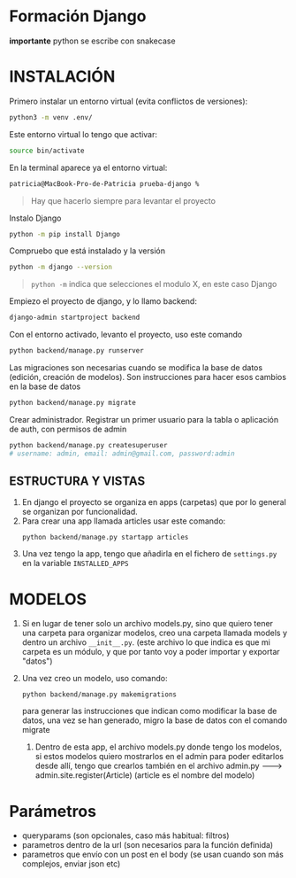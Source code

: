 # Formación Django

**importante** python se escribe con snakecase

# INSTALACIÓN

Primero instalar un entorno virtual (evita conflictos de versiones):
```sh
python3 -m venv .env/
```

Este entorno virtual lo tengo que activar:

```sh
source bin/activate
```

En la terminal aparece ya el entorno virtual:

```sh
patricia@MacBook-Pro-de-Patricia prueba-django % 
```
> Hay que hacerlo siempre para levantar el proyecto

Instalo Django

```sh
python -m pip install Django
```

Compruebo que está instalado y la versión

```sh
python -m django --version
```

> `python -m` indica que selecciones el modulo X, en este caso Django

Empiezo el proyecto de django, y lo llamo backend:

```sh
django-admin startproject backend
```

Con el entorno activado, levanto el proyecto, uso este comando

```sh
python backend/manage.py runserver
```

Las migraciones son necesarias cuando se modifica la base de datos (edición, creación de modelos). Son instrucciones para hacer esos cambios en la base de datos

```sh
python backend/manage.py migrate
```

Crear administrador. Registrar un primer usuario para la tabla o aplicación de auth, con permisos de admin

```sh
python backend/manage.py createsuperuser
# username: admin, email: admin@gmail.com, password:admin
```

## ESTRUCTURA Y VISTAS

1. En django el proyecto se organiza en apps (carpetas) que por lo general se organizan por funcionalidad.
2. Para crear una app llamada articles usar este comando:
    ```
    python backend/manage.py startapp articles
    ```
3. Una vez tengo la app, tengo que añadirla en el fichero de `settings.py` en la variable `INSTALLED_APPS`

# MODELOS
1. Si en lugar de tener solo un archivo models.py, sino que quiero tener una carpeta para organizar modelos, creo una carpeta llamada models y dentro un archivo `__init__.py`. (este archivo lo que indica es que mi carpeta es un módulo, y que por tanto voy a poder importar y exportar "datos")

2. Una vez creo un modelo, uso comando:
    ```
    python backend/manage.py makemigrations
    ```
    para generar las instrucciones que indican como modificar la base de datos, una vez se han generado, migro la base de datos con el comando migrate

    1. Dentro de esta app, el archivo models.py donde tengo los modelos, si estos modelos quiero mostrarlos en el admin para poder editarlos desde allí, tengo que crearlos también en el archivo admin.py ---> admin.site.register(Article) (article es el nombre del modelo)

# Parámetros

- queryparams (son opcionales, caso más habitual: filtros)
- parametros dentro de la url (son necesarios para la función definida)
- parametros que envío con un post en el body (se usan cuando son más complejos, enviar json etc)

